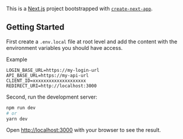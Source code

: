 This is a [Next.js](https://nextjs.org/) project bootstrapped with [`create-next-app`](https://github.com/vercel/next.js/tree/canary/packages/create-next-app).

## Getting Started

First create a `.env.local` file at root level and add the content with the environment variables you should have access.

Example
```
LOGIN_BASE_URL=https://my-login-url
API_BASE_URL=https://my-api-url
CLIENT_ID=xxxxxxxxxxxxxxxxxxxx
REDIRECT_URI=http://localhost:3000
```
Second, run the development server:

```bash
npm run dev
# or
yarn dev
```

Open [http://localhost:3000](http://localhost:3000) with your browser to see the result.
